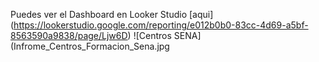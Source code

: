 Puedes ver el Dashboard en Looker Studio [aqui] (https://lookerstudio.google.com/reporting/e012b0b0-83cc-4d69-a5bf-8563590a9838/page/Ljw6D)
![Centros SENA] (Infrome_Centros_Formacion_Sena.jpg
